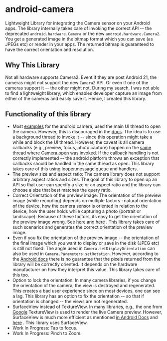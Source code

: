 # android-camera
Lightweight Library for integrating the Camera sensor on your Android apps. The library internally takes care of
invoking the correct API --  the deprecated `android.hardware.Camera` or the new `android.hardware.Camera2`. You get a
generated image in the bitmap format which you can save (as JPEGs etc) or render in your apps. The returned bitmap is
 guaranteed to have the correct orientation and resolution.
## Why This Library
Not all hardware supports Camera2.
Event if they are post Android 21, the cameras might not support the new `Camera2` API. Or even if one of the cameras
 support it -- the other might not. During my search, I was not able to find a lightweight library, which enables
 developer capture an image from either of the cameras and easily save it. Hence, I created this library.

## Functionality of this library
* Most [examples](https://developer.android.com/guide/topics/media/camera.html#custom-camera) for the android camera, used the main
 UI thread to open the camera. However, this is discouraged in the [docs](https://developer.android.com/training/camera/cameradirect.html#TaskOpenCamera). The idea is to use a background thread to invoke it -- since
  this operation might take a while and block the UI thread. However, the caveat is all camera callbacks (e.g., preview, focus, photo capture)
  happen on the [same thread where Camera.open was invoked](https://developer.android.com/reference/android/hardware/Camera.html).
  If the callback handling is not correctly implemented -- the android platform throws an exception that callbacks
  should be handled in the same thread as open. This library takes care of this using looper,message queue and handlers.
* The preview size and aspect ratio: The camera library does not support arbitrary aspect ratios and sizes. The goal
of this library to open up an API so that user can specify a size or an aspect ratio and the library can choose a
size that best matches the query ratio.
* Correct Orientation of the preview image: The orientation of the preview image (while recording) depends on
multiple factors : natural orientation of the device, how the camera sensor is oriented in relation to the device,
how the user holds while capturing a photo (portrait or landscape). Because of these factors, its easy to get the
orientation of the preview image wrong. See [here](https://www.captechconsulting.com/blogs/android-camera-orientation-made-simple) and [here](https://www.captechconsulting.com/blogs/android-camera-orientation-made-simple) .
This library takes care of such scenarios and generates the correct orientation of the preview image.
* Even if you fix the orientation of the preview image -- the orientation of the final image which you want to
display or save in the disk (JPEG etc) is still not fixed. The angle used in `Camera.setDisplayOrientation` can also
be used in `Camera.Parameters.setRotation`. However, according to the [Android docs](https://developer.android.com/reference/android/hardware/Camera.Parameters.html#setRotation(int))
there is no guarantee that the pixels returned from the library will be correctly oriented. It depends on the
hardware manufacturer on how they interpret this value. This library takes care of this too.
* Option to lock the orientation: In many camera libraries, if you change the orientation of the camera, the view is
destroyed and regenerated. This creates a bad user experience since on most devices, one can see a lag. This library
has an option to fix the orientation -- so that if orientation is changed -- the views are not regenerated.
* SurfaceView instead of TextureView. In many libraries, e.g., the one from [Google](https://github.com/googlesamples/android-Camera2Basic)
TextureView is used to render the live Camera preview. However, SurfaceView is much more efficient as mentioned
[in Android Docs](https://source.android.com/devices/graphics/arch-tv.html) and
[here](https://github.com/crosswalk-project/crosswalk-website/wiki/Android-SurfaceView-vs-TextureView) .
This library uses SurfaceView.
* Work In Progress: Tap to focus.
* Work In Progress: Pinch to Zoom.
